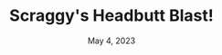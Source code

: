 ---
layout: flash
title: "Scraggy's Headbutt Blast!"
categories:
 - approved
 - flash
 - universal
 - safe
tags:
- pokemon
date: May 4, 2023
permalink: /games/scraggys-headbutt-blast/play/details
publisher: The Pokémon Company
id: scraggys-headbutt-blast
---
